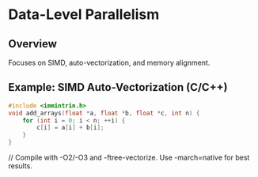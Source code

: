 # Data-Level Parallelism

## Overview
Focuses on SIMD, auto-vectorization, and memory alignment.

## Example: SIMD Auto-Vectorization (C/C++)
```c
#include <immintrin.h>
void add_arrays(float *a, float *b, float *c, int n) {
    for (int i = 0; i < n; ++i) {
        c[i] = a[i] + b[i];
    }
}
```
// Compile with -O2/-O3 and -ftree-vectorize. Use -march=native for best results.
